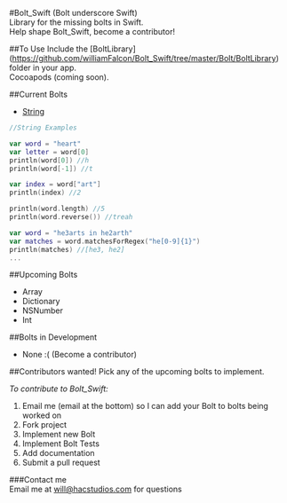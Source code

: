 #Bolt_Swift (Bolt underscore Swift)    
Library for the missing bolts in Swift.    
Help shape Bolt_Swift, become a contributor!    

##To Use
Include the [BoltLibrary] (https://github.com/williamFalcon/Bolt_Swift/tree/master/Bolt/BoltLibrary) folder in your app.    
Cocoapods (coming soon).   

##Current Bolts    
- [String](https://github.com/williamFalcon/Bolt_Swift/tree/master/Bolt/BoltLibrary/String)    
````swift
//String Examples

var word = "heart"
var letter = word[0]
println(word[0]) //h
println(word[-1]) //t

var index = word["art"]
println(index) //2

println(word.length) //5
println(word.reverse()) //treah

var word = "he3arts in he2arth"
var matches = word.matchesForRegex("he[0-9]{1}")
println(matches) //[he3, he2]
...
````

##Upcoming Bolts    
- Array    
- Dictionary    
- NSNumber    
- Int    

##Bolts in Development
- None :( (Become a contributor)

##Contributors wanted!
Pick any of the upcoming bolts to implement.

*To contribute to Bolt_Swift:*    
1. Email me (email at the bottom) so I can add your Bolt to bolts being worked on   
2. Fork project    
3. Implement new Bolt    
4. Implement Bolt Tests    
5. Add documentation    
6. Submit a pull request    

###Contact me    
Email me at will@hacstudios.com for questions    